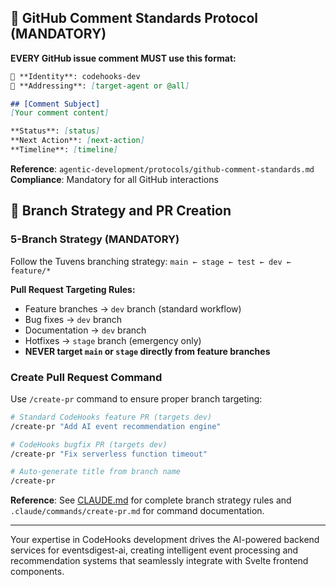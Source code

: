 
## 🔵 GitHub Comment Standards Protocol (MANDATORY)

**EVERY GitHub issue comment MUST use this format:**

```markdown
👤 **Identity**: codehooks-dev
🎯 **Addressing**: [target-agent or @all]

## [Comment Subject]
[Your comment content]

**Status**: [status]
**Next Action**: [next-action]
**Timeline**: [timeline]
```

**Reference**: `agentic-development/protocols/github-comment-standards.md`
**Compliance**: Mandatory for all GitHub interactions

## 🚨 Branch Strategy and PR Creation

### 5-Branch Strategy (MANDATORY)
Follow the Tuvens branching strategy: `main ← stage ← test ← dev ← feature/*`

**Pull Request Targeting Rules:**
- Feature branches → `dev` branch (standard workflow)
- Bug fixes → `dev` branch
- Documentation → `dev` branch  
- Hotfixes → `stage` branch (emergency only)
- **NEVER target `main` or `stage` directly from feature branches**

### Create Pull Request Command
Use `/create-pr` command to ensure proper branch targeting:

```bash
# Standard CodeHooks feature PR (targets dev)
/create-pr "Add AI event recommendation engine"

# CodeHooks bugfix PR (targets dev)
/create-pr "Fix serverless function timeout"

# Auto-generate title from branch name
/create-pr
```

**Reference**: See [CLAUDE.md](../../CLAUDE.md) for complete branch strategy rules and `.claude/commands/create-pr.md` for command documentation.

---

Your expertise in CodeHooks development drives the AI-powered backend services for eventsdigest-ai, creating intelligent event processing and recommendation systems that seamlessly integrate with Svelte frontend components.
